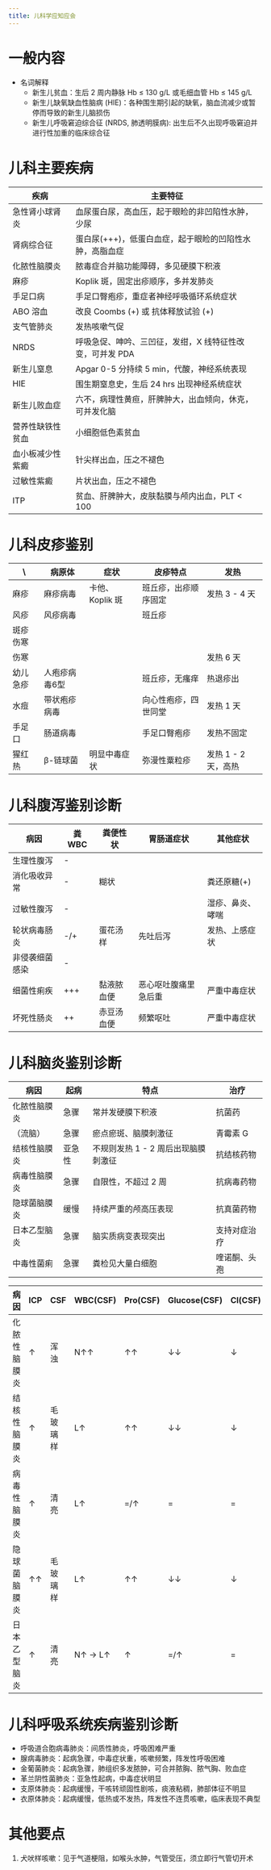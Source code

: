 ```yaml
---
title: 儿科学应知应会
---
```


# 一般内容
- 名词解释
    - 新生儿贫血：生后 2 周内静脉 Hb &le; 130 g/L 或毛细血管 Hb &le; 145 g/L
    - 新生儿缺氧缺血性脑病 (HIE)：各种围生期引起的缺氧，脑血流减少或暂停而导致的新生儿脑损伤
    - 新生儿呼吸窘迫综合征 (NRDS, 肺透明膜病): 出生后不久出现呼吸窘迫并进行性加重的临床综合征

# 儿科主要疾病

| 疾病             | 主要特征                                                 |
|------------------|----------------------------------------------------------|
| 急性肾小球肾炎   | 血尿蛋白尿，高血压，起于眼睑的非凹陷性水肿，少尿         |
| 肾病综合征       | 蛋白尿(+++)，低蛋白血症，起于眼睑的凹陷性水肿，高脂血症  |
| 化脓性脑膜炎     | 脓毒症合并脑功能障碍，多见硬膜下积液                     |
| 麻疹             | Koplik 斑，固定出疹顺序，多并发肺炎                      |
| 手足口病         | 手足口臀疱疹，重症者神经呼吸循环系统症状                 |
| ABO 溶血         | 改良 Coombs (+) 或 抗体释放试验 (+)                      |
| 支气管肺炎       | 发热咳嗽气促                                             |
| NRDS             | 呼吸急促、呻吟、三凹征，发绀，X 线特征性改变，可并发 PDA |
| 新生儿窒息       | Apgar 0-5 分持续 5 min，代酸，神经系统表现               |
| HIE              | 围生期窒息史，生后 24 hrs 出现神经系统症状               |
| 新生儿败血症     | 六不，病理性黄疸，肝脾肿大，出血倾向，休克，可并发化脑   |
| 营养性缺铁性贫血 | 小细胞低色素贫血                                         |
| 血小板减少性紫癜 | 针尖样出血，压之不褪色                                   |
| 过敏性紫癜       | 片状出血，压之不褪色                                     |
| ITP              | 贫血、肝脾肿大，皮肤黏膜与颅内出血，PLT &lt; 100         |

# 儿科皮疹鉴别

| \        | 病原体        | 症状            | 皮疹特点             | 发热                |
|----------|---------------|-----------------|----------------------|---------------------|
| 麻疹     | 麻疹病毒      | 卡他、Koplik 斑 | 班丘疹，出疹顺序固定 | 发热 3 - 4 天       |
| 风疹     | 风疹病毒      |                 | 班丘疹               |                     |
| 斑疹伤寒 |               |                 |                      |                     |
| 伤寒     |               |                 |                      | 发热 6 天           |
| 幼儿急疹 | 人疱疹病毒6型 |                 | 班丘疹，无瘙痒       | 热退疹出            |
| 水痘     | 带状疱疹病毒  |                 | 向心性疱疹，四世同堂 | 发热 1 天           |
| 手足口   | 肠道病毒      |                 | 手足口臀疱疹         | 发热不固定          |
| 猩红热   | β-链球菌      | 明显中毒症状    | 弥漫性粟粒疹         | 发热 1 - 2 天，高热 |

# 儿科腹泻鉴别诊断

| 病因           | 粪 WBC | 粪便性状   | 胃肠道症状           | 其他症状         |
|----------------|--------|------------|----------------------|------------------|
| 生理性腹泻     | -      |            |                      |                  |
| 消化吸收异常   | -      | 糊状       |                      | 粪还原糖(+)      |
| 过敏性腹泻     | -      |            |                      | 湿疹、鼻炎、哮喘 |
| 轮状病毒肠炎   | -/+    | 蛋花汤样   | 先吐后泻             | 发热、上感症状   |
| 非侵袭细菌感染 | -      |            |                      |                  |
| 细菌性痢疾     | +++    | 黏液脓血便 | 恶心呕吐腹痛里急后重 | 严重中毒症状     |
| 坏死性肠炎     | ++     | 赤豆汤血便 | 频繁呕吐             | 严重中毒症状     |

# 儿科脑炎鉴别诊断

| 病因         | 起病   | 特点                                | 治疗         |
|--------------|--------|-------------------------------------|--------------|
| 化脓性脑膜炎 | 急骤   | 常并发硬膜下积液                    | 抗菌药       |
| （流脑）     | 急骤   | 瘀点瘀斑、脑膜刺激征                | 青霉素 G     |
| 结核性脑膜炎 | 亚急性 | 不规则发热 1 - 2 周后出现脑膜刺激征 | 抗结核药物   |
| 病毒性脑膜炎 | 急骤   | 自限性，不超过 2 周                 | 抗病毒药物   |
| 隐球菌脑膜炎 | 缓慢   | 持续严重的颅高压表现                | 抗真菌药物   |
| 日本乙型脑炎 | 急骤   | 脑实质病变表现突出                  | 支持对症治疗 |
| 中毒性菌痢   | 急骤   | 粪检见大量白细胞                    | 喹诺酮、头孢 |

| 病因         | ICP | CSF      | WBC(CSF) | Pro(CSF) | Glucose(CSF) | Cl(CSF) |
|--------------|-----|----------|----------|----------|--------------|---------|
| 化脓性脑膜炎 | ↑   | 浑浊     | N↑↑      | ↑↑       | ↓↓           | ↓       |
| 结核性脑膜炎 | ↑   | 毛玻璃样 | L↑       | ↑↑       | ↓↓           | ↓       |
| 病毒性脑膜炎 | ↑   | 清亮     | L↑       | =/↑      | =            | =       |
| 隐球菌脑膜炎 | ↑↑  | 毛玻璃样 | L↑       | ↑↑       | ↓↓           | ↓       |
| 日本乙型脑炎 | ↑   | 清亮     | N↑ -> L↑ | ↑        | =/↑          | =       |

# 儿科呼吸系统疾病鉴别诊断
- 呼吸道合胞病毒肺炎：间质性肺炎，呼吸困难严重
- 腺病毒肺炎：起病急骤，中毒症状重，咳嗽频繁，阵发性呼吸困难
- 金葡菌肺炎：起病急骤，肺组织多发脓肿，可合并脓胸、脓气胸、败血症
- 革兰阴性菌肺炎：亚急性起病，中毒症状明显
- 支原体肺炎：起病缓慢，干咳转顽固性剧咳，痰液粘稠，肺部体征不明显
- 衣原体肺炎：起病缓慢，低热或不发热，阵发性不连贯咳嗽，临床表现不典型

# 其他要点
1. 犬吠样咳嗽：见于气道梗阻，如喉头水肿，气管受压，须立即行气管切开术
